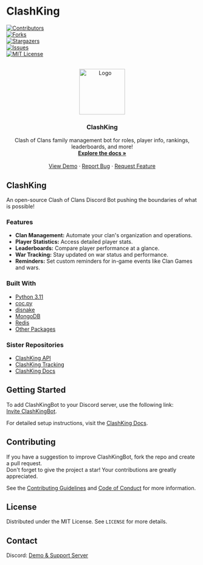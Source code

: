 # ClashKing  
<div id="top"></div>  
  
[![Contributors][contributors-shield]][contributors-url]  
[![Forks][forks-shield]][forks-url]  
[![Stargazers][stars-shield]][stars-url]  
[![Issues][issues-shield]][issues-url]  
[![MIT License][license-shield]][license-url]  
  
<!-- PROJECT LOGO -->  
<br />  
<div align="center">  
  <a href="https://github.com/ClashKingInc/ClashKingBot">  
    <img src="https://avatars.githubusercontent.com/u/163577176?s=200&v=4" alt="Logo" width="120" height="120">  
  </a>  
  
<h3 align="center">ClashKing</h3>  
  
  <p align="center">  
    Clash of Clans family management bot for roles, player info, rankings, leaderboards, and more!  
    <br />  
    <a href="https://github.com/ClashKingInc/ClashKingBot"><strong>Explore the docs »</strong></a>  
    <br />  
    <br />  
    <a href="https://discord.gg/clashking">View Demo</a>  
    ·  
    <a href="https://github.com/ClashKingInc/ClashKingBot/issues">Report Bug</a>  
    ·  
    <a href="https://github.com/ClashKingInc/ClashKingBot/issues">Request Feature</a>  
  </p>  
</div>  
  
<!-- ABOUT THE PROJECT -->  
## ClashKing  
  
An open-source Clash of Clans Discord Bot pushing the boundaries of what is possible!  
  
### Features  
  
- **Clan Management:** Automate your clan's organization and operations.  
- **Player Statistics:** Access detailed player stats.  
- **Leaderboards:** Compare player performance at a glance.  
- **War Tracking:** Stay updated on war status and performance.  
- **Reminders:** Set custom reminders for in-game events like Clan Games and wars.  

### Built With  
  
* [Python 3.11](https://www.python.org/)  
* [coc.py](https://cocpy.readthedocs.io/en/latest/)  
* [disnake](https://docs.disnake.dev/en/stable/index.html)  
* [MongoDB](https://motor.readthedocs.io/en/stable/tutorial-asyncio.html)  
* [Redis](https://redis.io/)  
* [Other Packages](https://github.com/ClashKingInc/ClashKingBot/blob/master/requirements.txt)
  
### Sister Repositories  

- [ClashKing API](https://github.com/ClashKingInc/ClashKingAPI)  
- [ClashKing Tracking](https://github.com/ClashKingInc/ClashKingTracking)  
- [ClashKing Docs](https://github.com/ClashKingInc/ClashKingDocs)  
  
<!-- GETTING STARTED -->  
## Getting Started  
  
To add ClashKingBot to your Discord server, use the following link:  
[Invite ClashKingBot](https://discord.com/application-directory/824653933347209227).  
  
For detailed setup instructions, visit the [ClashKing Docs](https://docs.clashking.xyz/quick-start).  
  
<!-- CONTRIBUTING -->  
## Contributing  
  
If you have a suggestion to improve ClashKingBot, fork the repo and create a pull request.   
Don't forget to give the project a star! Your contributions are greatly appreciated.  

See the [Contributing Guidelines](CONTRIBUTING.md) and [Code of Conduct](CODE_OF_CONDUCT.md) for more information.  
  
<!-- LICENSE -->  
## License  
  
Distributed under the MIT License. See `LICENSE` for more details.  
  
<!-- CONTACT -->  
## Contact  
  
Discord: [Demo & Support Server](https://discord.gg/clashking)  
  
<!-- MARKDOWN LINKS & IMAGES -->  
<!-- https://www.markdownguide.org/basic-syntax/#reference-style-links -->  
[contributors-shield]: https://img.shields.io/github/contributors/ClashKingInc/ClashKingBot.svg?style=for-the-badge  
[contributors-url]: https://github.com/ClashKingInc/ClashKingBot/graphs/contributors  
[forks-shield]: https://img.shields.io/github/forks/ClashKingInc/ClashKingBot.svg?style=for-the-badge  
[forks-url]: https://github.com/ClashKingInc/ClashKingBot/network/members  
[stars-shield]: https://img.shields.io/github/stars/ClashKingInc/ClashKingBot.svg?style=for-the-badge  
[stars-url]: https://github.com/ClashKingInc/ClashKingBot/stargazers  
[issues-shield]: https://img.shields.io/github/issues/ClashKingInc/ClashKingBot.svg?style=for-the-badge  
[issues-url]: https://github.com/ClashKingInc/ClashKingBot/issues  
[license-shield]: https://img.shields.io/github/license/ClashKingInc/ClashKingBot.svg?style=for-the-badge  
[license-url]: https://github.com/ClashKingInc/ClashKingBot/blob/master/LICENSE  